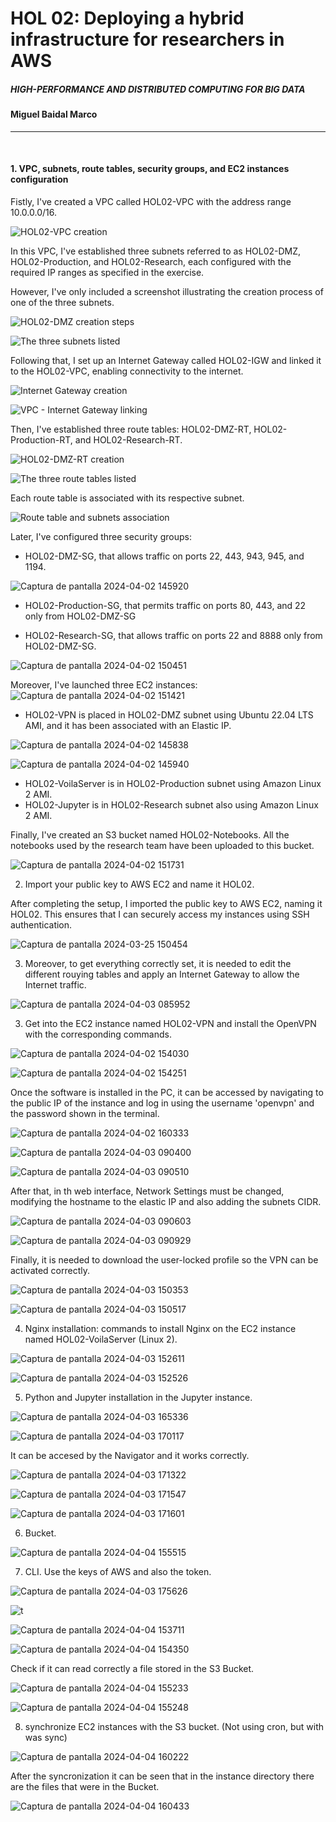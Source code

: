 
HOL 02: Deploying a hybrid infrastructure for researchers in AWS
======


##### HIGH-PERFORMANCE AND DISTRIBUTED COMPUTING FOR BIG DATA


#### **Miguel Baidal Marco**

---

$~~~~~~~~~~~$

#### 1. VPC, subnets, route tables, security groups, and EC2 instances configuration

Fistly, I've created a VPC called HOL02-VPC with the address range 10.0.0.0/16.

![HOL02-VPC creation](https://github.com/Wasousky/HOL02_MiguelBaidal/assets/92041194/11972151-05df-4456-b4ed-dc5f8f4b6812)

In this VPC, I've established three subnets referred to as HOL02-DMZ, HOL02-Production, and HOL02-Research, each configured with the required IP ranges as specified in the exercise.

However, I've only included a screenshot illustrating the creation process of one of the three subnets.

![HOL02-DMZ creation steps](https://github.com/Wasousky/HOL02_MiguelBaidal/assets/92041194/7b6986a6-6662-4d48-84bb-ddf3472e918c)

![The three subnets listed](https://github.com/Wasousky/HOL02_MiguelBaidal/assets/92041194/d6b813f5-ba5d-4143-9f6d-9c6798f104f8)

Following that, I set up an Internet Gateway called HOL02-IGW and linked it to the HOL02-VPC, enabling connectivity to the internet.

![Internet Gateway creation](https://github.com/Wasousky/HOL02_MiguelBaidal/assets/92041194/5b08dcc6-4782-4e19-962a-cee4e387917b)

![VPC - Internet Gateway linking](https://github.com/Wasousky/HOL02_MiguelBaidal/assets/92041194/b95bbd3b-0ac1-4f9d-8939-4cf5bbe074be)

Then, I've established three route tables: HOL02-DMZ-RT, HOL02-Production-RT, and HOL02-Research-RT.

![HOL02-DMZ-RT creation](https://github.com/Wasousky/HOL02_MiguelBaidal/assets/92041194/a7c3fdda-256c-4452-936d-e7fdc0b9bf5b)

![The three route tables listed](https://github.com/Wasousky/HOL02_MiguelBaidal/assets/92041194/363fe5db-3760-452b-906b-3e8cb615fcc4)

Each route table is associated with its respective subnet.

![Route table and subnets association](https://github.com/Wasousky/HOL02_MiguelBaidal/assets/92041194/fc553448-551d-40a2-ae68-2f88e00c1cf5)

Later, I've configured three security groups:
- HOL02-DMZ-SG, that allows traffic on ports 22, 443, 943, 945, and 1194.

![Captura de pantalla 2024-04-02 145920](https://github.com/Wasousky/HOL02_MiguelBaidal/assets/92041194/6792af10-bf8f-446e-9cf0-60864309ee90)


- HOL02-Production-SG, that permits traffic on ports 80, 443, and 22 only from HOL02-DMZ-SG



- HOL02-Research-SG, that allows traffic on ports 22 and 8888 only from HOL02-DMZ-SG.

![Captura de pantalla 2024-04-02 150451](https://github.com/Wasousky/HOL02_MiguelBaidal/assets/92041194/a315710d-ff07-486b-bf94-9c677c3e06a4)


Moreover, I've launched three EC2 instances:
![Captura de pantalla 2024-04-02 151421](https://github.com/Wasousky/HOL02_MiguelBaidal/assets/92041194/6850f58d-eb76-4459-bcda-c31b49928eef)

- HOL02-VPN is placed in HOL02-DMZ subnet using Ubuntu 22.04 LTS AMI, and it has been associated with an Elastic IP.

![Captura de pantalla 2024-04-02 145838](https://github.com/Wasousky/HOL02_MiguelBaidal/assets/92041194/ceb615f8-e7ef-45ac-8262-91d1e9fc55d6)

![Captura de pantalla 2024-04-02 145940](https://github.com/Wasousky/HOL02_MiguelBaidal/assets/92041194/10d00352-983e-4680-96fc-0f67cfcf2ffe)


- HOL02-VoilaServer is in HOL02-Production subnet using Amazon Linux 2 AMI.
- HOL02-Jupyter is in HOL02-Research subnet also using Amazon Linux 2 AMI.

Finally, I've created an S3 bucket named HOL02-Notebooks. All the notebooks used by the research team have been uploaded to this bucket.

![Captura de pantalla 2024-04-02 151731](https://github.com/Wasousky/HOL02_MiguelBaidal/assets/92041194/6823cdad-4d1a-480f-96b5-34b073dfb76b)



2. Import your public key to AWS EC2 and name it HOL02.

After completing the setup, I imported the public key to AWS EC2, naming it HOL02. This ensures that I can securely access my instances using SSH authentication.

![Captura de pantalla 2024-03-25 150454](https://github.com/Wasousky/HOL02_MiguelBaidal/assets/92041194/6b58aea1-bb19-4ded-a87e-f866b72d7508)

3. Moreover, to get everything correctly set, it is needed to edit the different rouying tables and apply an Internet Gateway to allow the Internet traffic.

![Captura de pantalla 2024-04-03 085952](https://github.com/Wasousky/HOL02_MiguelBaidal/assets/92041194/6fa6e475-35f8-4014-ab7d-964697299e32)



3. Get into the EC2 instance named HOL02-VPN and install the OpenVPN with the corresponding commands.

![Captura de pantalla 2024-04-02 154030](https://github.com/Wasousky/HOL02_MiguelBaidal/assets/92041194/10939d5d-0d7d-4955-95b6-f8328e8d18aa)

![Captura de pantalla 2024-04-02 154251](https://github.com/Wasousky/HOL02_MiguelBaidal/assets/92041194/78597180-22e6-4284-9795-9fb706d6d7a7)

Once the software is installed in the PC, it can be accessed by navigating to the public IP of the instance and log in using the username 'openvpn' and the password shown in the terminal.

![Captura de pantalla 2024-04-02 160333](https://github.com/Wasousky/HOL02_MiguelBaidal/assets/92041194/07b48219-2233-40e0-90fa-cc27717960bc)

![Captura de pantalla 2024-04-03 090400](https://github.com/Wasousky/HOL02_MiguelBaidal/assets/92041194/c93f94a5-aa33-46be-bab6-305b18d16010)

![Captura de pantalla 2024-04-03 090510](https://github.com/Wasousky/HOL02_MiguelBaidal/assets/92041194/9d0763ff-3fb9-4163-b2b7-3bef1bff498b)

After that, in th web interface, Network Settings must be changed, modifying the hostname to the elastic IP and also adding the subnets CIDR.

![Captura de pantalla 2024-04-03 090603](https://github.com/Wasousky/HOL02_MiguelBaidal/assets/92041194/b9c80f0a-a6e2-48f4-b4f3-33da5e15e5c7)

![Captura de pantalla 2024-04-03 090929](https://github.com/Wasousky/HOL02_MiguelBaidal/assets/92041194/ab1aa7e0-b480-41a0-8270-b8cd6d2113a6)

Finally, it is needed to download the user-locked profile so the VPN can be activated correctly.

![Captura de pantalla 2024-04-03 150353](https://github.com/Wasousky/HOL02_MiguelBaidal/assets/92041194/93ff7ee1-f767-4c65-9d85-d7019776ec86)

![Captura de pantalla 2024-04-03 150517](https://github.com/Wasousky/HOL02_MiguelBaidal/assets/92041194/6dcd8cbb-cbac-44fc-a808-a290b5d0a051)



4. Nginx installation: commands to install Nginx on the EC2 instance named HOL02-VoilaServer (Linux 2).

![Captura de pantalla 2024-04-03 152611](https://github.com/Wasousky/HOL02_MiguelBaidal/assets/92041194/20542f3c-495e-4d10-9a68-5ef69212160c)


![Captura de pantalla 2024-04-03 152526](https://github.com/Wasousky/HOL02_MiguelBaidal/assets/92041194/59c95367-5459-449c-b98e-2a5be6cc8c9c)


5. Python and Jupyter installation in the Jupyter instance.

![Captura de pantalla 2024-04-03 165336](https://github.com/Wasousky/HOL02_MiguelBaidal/assets/92041194/40b1de82-cbaf-471f-9996-42619e41ad7c)

![Captura de pantalla 2024-04-03 170117](https://github.com/Wasousky/HOL02_MiguelBaidal/assets/92041194/31d546af-c0f7-4a6b-8f57-8102fb1ec757)

It can be accesed by the Navigator and it works correctly.

![Captura de pantalla 2024-04-03 171322](https://github.com/Wasousky/HOL02_MiguelBaidal/assets/92041194/91addd4d-50a2-4de0-8ac0-6386048a5bf2)

![Captura de pantalla 2024-04-03 171547](https://github.com/Wasousky/HOL02_MiguelBaidal/assets/92041194/53eee382-1db0-4e79-95a0-56125f48dd2b)

![Captura de pantalla 2024-04-03 171601](https://github.com/Wasousky/HOL02_MiguelBaidal/assets/92041194/3c45d47a-d0fb-47b4-b52a-26db15f2ddd5)

6. Bucket.

![Captura de pantalla 2024-04-04 155515](https://github.com/Wasousky/HOL02_MiguelBaidal/assets/92041194/443a353a-e970-4faa-ae75-c66bfdba3ffc)


7. CLI. Use the keys of AWS and also the token.

![Captura de pantalla 2024-04-03 175626](https://github.com/Wasousky/HOL02_MiguelBaidal/assets/92041194/12d68ad4-aa0e-4e1c-9371-6a2ab22a19a0)

![t](https://github.com/Wasousky/HOL02_MiguelBaidal/assets/92041194/23513f29-9b4c-472d-be8c-2acf4c420b6b)

![Captura de pantalla 2024-04-04 153711](https://github.com/Wasousky/HOL02_MiguelBaidal/assets/92041194/5d890fdc-9dd2-4d10-97a9-859959d4f5f9)

![Captura de pantalla 2024-04-04 154350](https://github.com/Wasousky/HOL02_MiguelBaidal/assets/92041194/9a9e844c-9a7a-4f35-8c4e-be71f956224b)

Check if it can read correctly a file stored in the S3 Bucket.

![Captura de pantalla 2024-04-04 155233](https://github.com/Wasousky/HOL02_MiguelBaidal/assets/92041194/fc9b314b-f575-44b1-a22e-1d8e0cf8dd26)

![Captura de pantalla 2024-04-04 155248](https://github.com/Wasousky/HOL02_MiguelBaidal/assets/92041194/a78d4770-d1c6-4c8f-8e03-cde8b46874f4)


8. synchronize EC2 instances with the S3 bucket. (Not using cron, but with was sync)

![Captura de pantalla 2024-04-04 160222](https://github.com/Wasousky/HOL02_MiguelBaidal/assets/92041194/a8bf7863-c3f4-4649-b183-0f763544bfc8)

After the syncronization it can be seen that in the instance directory there are the files that were in the Bucket.

![Captura de pantalla 2024-04-04 160433](https://github.com/Wasousky/HOL02_MiguelBaidal/assets/92041194/1b4f70b1-b8e5-498f-ab67-e07e94036aff)

